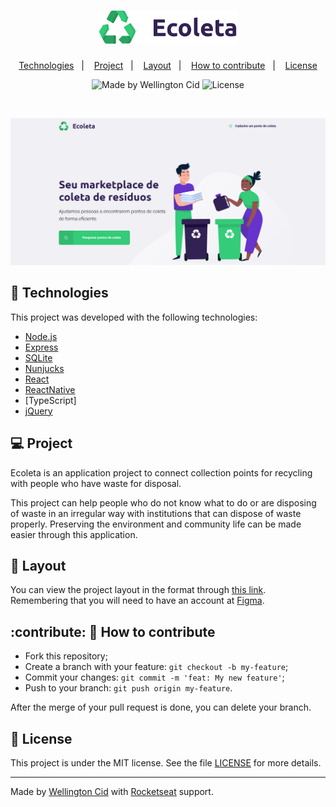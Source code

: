 <h1 align="center">
    <img alt="Ecoleta" title="Ecoleta" src="./public/assets/logo.svg" width="220px" />
</h1>

<p align="center">
  <a href="#rocket-technologies">Technologies</a>&nbsp;&nbsp;&nbsp;|&nbsp;&nbsp;&nbsp;
  <a href="#-project">Project</a>&nbsp;&nbsp;&nbsp;|&nbsp;&nbsp;&nbsp;
  <a href="#-layout">Layout</a>&nbsp;&nbsp;&nbsp;|&nbsp;&nbsp;&nbsp;
  <a href="#-how to contribute">How to contribute</a>&nbsp;&nbsp;&nbsp;|&nbsp;&nbsp;&nbsp;
  <a href="#memo-license">License</a>
</p>

<p align="center">
 <img alt="Made by Wellington Cid" src="https://img.shields.io/badge/made%20by-Wellington%20Cid-%23F8952D">

  <img alt="License" src="https://img.shields.io/static/v1?label=license&message=MIT&color=7159c1&labelColor=000000">
</p>

<br>

<p align="center">
    <img alt="Ecoleta" src="assets/ecoleta.png" widht="100%">
</p>

## 🚀 Technologies

This project was developed with the following technologies:

* [Node.js]
* [Express]
* [SQLite]
* [Nunjucks]
* [React]
* [ReactNative]
* [TypeScript]
* [jQuery] 

## 💻 Project

Ecoleta is an application project to connect collection points for recycling with people who have waste for disposal.

This project can help people who do not know what to do or are disposing of waste in an irregular way with institutions that can dispose of waste properly. Preserving the environment and community life can be made easier through this application.

## 🔖 Layout
You can view the project layout in the format through [this link](<https://www.figma.com/file/Byw4X5etg8VCmezueyhzkC/Ecoleta-(Starter)?node-id=136%3A546>). Remembering that you will need to have an account at [Figma]. 

## :contribute: 🤔 How to contribute

- Fork this repository;
- Create a branch with your feature: `git checkout -b my-feature`;
- Commit your changes: `git commit -m 'feat: My new feature'`;
- Push to your branch: `git push origin my-feature`.

After the merge of your pull request is done, you can delete your branch.

## :memo: License

This project is under the MIT license. See the file [LICENSE](LICENSE) for more details.

----

Made by [Wellington Cid](https://linkedin.com/in/wellingtoncid) with [Rocketseat](https://rocketseat.com.br) support.



   [ecoleta]: <https://github.com/wellingtoncid/Ecoleta>
   [React]: <https://reactjs.org/>
   [ReactNative]: <https://facebook.github.io/react-native/>
   [TypeSript]: <https://www.typescriptlang.org/>
   [Express]:<https://expressjs.com/>
   [Node.js]: <http://nodejs.org>
   [jQuery]: <http://jquery.com>
   [@wellingtoncid]: <http://twitter.com/wellingtoncid>
   [@wellingtoncid/in]: <http://linkedin.com/in/wellingtoncid>
   [SQLite]: <https://www.sqlite.org/index.html>
   [Nunjucks]: <https://mozilla.github.io/nunjucks/>
   [Figma]: <https://figma.com/>